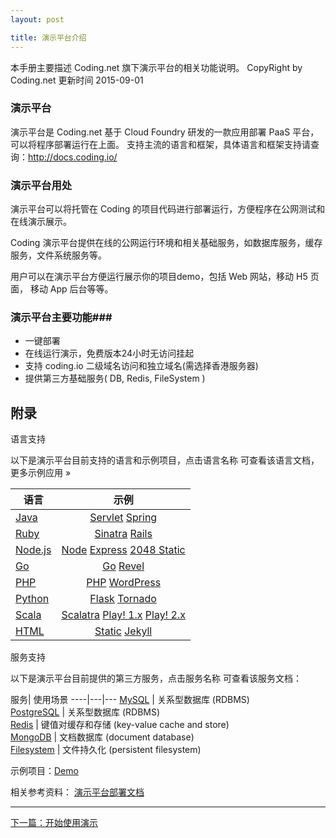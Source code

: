```yaml
---
layout: post

title: 演示平台介绍
---
```


本手册主要描述 Coding.net 旗下演示平台的相关功能说明。
CopyRight by Coding.net  更新时间 2015-09-01

### 演示平台 ###

演示平台是 Coding.net 基于 Cloud Foundry 研发的一款应用部署 PaaS 平台，可以将程序部署运行在上面。
支持主流的语言和框架，具体语言和框架支持请查询：http://docs.coding.io/


### 演示平台用处 ###

演示平台可以将托管在 Coding 的项目代码进行部署运行，方便程序在公网测试和在线演示展示。

Coding 演示平台提供在线的公网运行环境和相关基础服务，如数据库服务，缓存服务，文件系统服务等。

用户可以在演示平台方便运行展示你的项目demo，包括 Web 网站，移动 H5 页面， 移动 App 后台等等。


### 演示平台主要功能###

 - 一键部署
 - 在线运行演示，免费版本24小时无访问挂起
 - 支持 coding.io 二级域名访问和独立域名(需选择香港服务器)
 - 提供第三方基础服务( DB, Redis, FileSystem )
 

附录
---

语言支持

以下是演示平台目前支持的语言和示例项目，点击语言名称 可查看该语言文档，更多示例应用 »

语言|	示例
---| :----: 
[Java](http://docs.coding.io/languages/java/)	 | [Servlet](https://coding.net/u/demo/p/java-hello) [Spring](https://coding.net/u/demo/p/spring-hello)
[Ruby](http://docs.coding.io/languages/ruby/) | [Sinatra](https://coding.net/u/demo/p/ruby-hello) [Rails](https://coding.net/u/demo/p/rails-hello)
[Node.js](http://docs.coding.io/languages/nodejs/) | [Node](https://coding.net/u/demo/p/node-hello) [Express](https://coding.net/u/demo/p/express-hello) [2048 Static](https://coding.net/u/demo/p/node-2048)
[Go](http://docs.coding.io/languages/go/) |	[Go](https://coding.net/u/demo/p/go-hello) [Revel](https://coding.net/u/demo/p/revel-chat) 
[PHP](http://docs.coding.io/languages/php/) |	[PHP](https://coding.net/u/demo/p/php-hello) [WordPress](https://coding.net/u/demo/p/php-wordpress)
[Python](http://docs.coding.io/languages/python/) | [Flask](https://coding.net/u/demo/p/python-hello) [Tornado](https://coding.net/u/demo/p/python-tornado)
[Scala](http://docs.coding.io/languages/scala/) | [Scalatra](https://coding.net/u/demo/p/scala-hello) [Play! 1.x](https://coding.net/u/demo/p/play-hello) [Play! 2.x](https://coding.net/u/demo/p/play2-hello)
[HTML](http://docs.coding.io/languages/html/) | [Static](https://coding.net/u/demo/p/static-site) [Jekyll](https://coding.net/u/bluishoul/p/static-web)

服务支持

以下是演示平台目前提供的第三方服务，点击服务名称 可查看该服务文档：

服务|  使用场景
----|---|---
[MySQL](http://docs.coding.io/services/mysql/) |	关系型数据库 (RDBMS)  
[PostgreSQL](http://docs.coding.io/services/postgresql/)	| 关系型数据库 (RDBMS)   
[Redis](http://docs.coding.io/services/redis/) | 键值对缓存和存储 (key-value cache and store)  
[MongoDB](http://docs.coding.io/services/mongodb/) | 文档数据库 (document database)  
[Filesystem](http://docs.coding.io/services/filesystem/) | 文件持久化 (persistent filesystem)  

示例项目：[Demo](https://coding.net/u/demo/p/node-2048)

相关参考资料： 
[演示平台部署文档](http://docs.coding.io)

---


  <div class="footer-nav">
  <div class="right-nav"><a href="/help/doc/paas/getting-started.html">下一篇：开始使用演示</a><i class="fa fa-angle-right"></i></div>
  </div>

